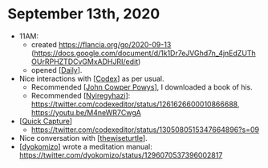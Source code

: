 # September 13th, 2020
- 11AM: 
    - created https://flancia.org/go/2020-09-13 (https://docs.google.com/document/d/1k1Dr7eJVGhd7n_4jnEdZUThOUrRPHZTDCvGMxADHJRI/edit) 
    - opened [[Daily]].
- Nice interactions with [[Codex]] as per usual.
    - Recommended [[John Cowper Powys]], I downloaded a book of his.
    - Recommended [[Nyiregyhazi]]: https://twitter.com/codexeditor/status/1261626600010866688, https://youtu.be/M4neWR7CwgA
- [[Quick Capture]]
    - https://twitter.com/codexeditor/status/1305080515347664896?s=09
- Nice conversation with [[thewiseturtle]].
- [[dyokomizo]] wrote a meditation manual: https://twitter.com/dyokomizo/status/1296070537396002817



[//begin]: # "Autogenerated link references for markdown compatibility"
[Daily]: ../daily.md "Daily"
[Codex]: ../codex.md "Codex"
[John Cowper Powys]: ../john-cowper-powys.md "John Cowper Powys"
[Nyiregyhazi]: ../nyiregyhazi.md "Nyiregyhazi"
[Quick Capture]: ../quick-capture.md "Quick Capture"
[thewiseturtle]: ../thewiseturtle.md "Thewiseturtle"
[dyokomizo]: ../dyokomizo.md "Dyokomizo"
[//end]: # "Autogenerated link references"
